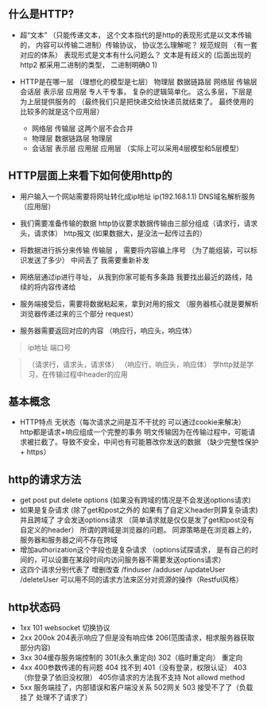 ## 什么是HTTP?
- 超“文本” （只能传递文本， 这个文本指代的是http的表现形式是以文本传输的， 内容可以传输二进制）传输协议， 协议怎么理解呢？ 规范规则 （有一套对应的体系）  表现形式是文本有什么问题么？ 文本是有歧义的  (后面出现的http2 都采用二进制的类型， 二进制明确0 1)
- HTTP是在哪一层  （理想化的模型是七层）  物理层 数据链路层 网络层 传输层 会话层 表示层 应用层 专人干专事， 复杂的逻辑简单化。  这么多层，下层是为上层提供服务的 （最终我们只是把快递交给快递员就结束了。 最终使用的比较多的就是这个应用层）

    - 网络层 传输层 这两个层不会合并
    - 物理层 数据链路层  物理层
    - 会话层 表示层 应用层 应用层  （实际上可以采用4层模型和5层模型）


## HTTP层面上来看下如何使用http的
- 用户输入一个网站需要将网址转化成ip地址  ip(192.168.1.1)  DNS域名解析服务 （应用层）
- 我们需要准备传输的数据  http协议要求数据传输由三部分组成（请求行，请求头，请求体）  http报文  (如果数据大，是没法一起传过去的）
- 将数据进行拆分来传输 传输层 ， 需要将内容编上序号 （为了能组装，可以标识发送了多少） 中间丢了 我需要重新补发
- 网络层通过ip进行寻址， 从我到你家可能有多条路 我要找出最近的路线，陆续的将内容传递给

- 服务端接受后，需要将数据粘起来，拿到对用的报文 （服务器核心就是要解析浏览器传递过来的三个部分 request）
- 服务器需要返回对应的内容 （响应行，响应头，响应体）

> ip地址  端口号

> （请求行，请求头，请求体） （响应行，响应头，响应体）  学http就是学习，在传输过程中header的应用


## 基本概念
- HTTP特点 无状态（每次请求之间是互不干扰的 可以通过cookie来解决） http都是请求+响应组成一个完整的事务  明文传输因为在传输过程中，可能请求被拦截了。导致不安全，中间也有可能篡改你发送的数据 （缺少完整性保护 + https） 


## http的请求方法 
- get post put delete options (如果没有跨域的情况是不会发送options请求)
- 如果是复杂请求 (除了get和post之外的 如果有了自定义header则算复杂请求)并且跨域了 才会发送options请求 （简单请求就是仅仅是发了get和post没有自定义的header）  所谓的跨域是浏览器的问题。 同源策略是在浏览器上的，服务器和服务器之间不存在跨域
- 增加authorization这个字段也是复杂请求  （options试探请求， 是有自己的时间的，可以设置在某段时间内访问服务器不需要发送options请求）
- 这四个请求分别代表了 增删改查  /finduser  /adduser  /updateUser  /deleteUser  可以用不同的请求方法来区分对资源的操作（Restful风格）


## http状态码
- 1xx 101 websocket 切换协议
- 2xx 200ok  204表示响应了但是没有响应体  206(范围请求，相求服务器获取部分内容)
- 3xx 304缓存服务端控制的  301(永久重定向) 302（临时重定向） 重定向 
- 4xx 400参数传递的有问题  404 找不到  401（没有登录，权限认证） 403（你登录了依旧没权限）  405你请求的方法我不支持 Not allowd method
- 5xx 服务端挂了，内部错误和客户端没关系  502网关  503 接受不了了（负载挂了 处理不了请求了） 